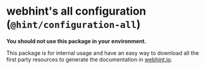 # webhint's all configuration (`@hint/configuration-all`)

**You should not use this package in your environment.**

This package is for internal usage and have an easy way to download all
the first party resources to generate the documentation in
[webhint.io](https://webhint.io).

